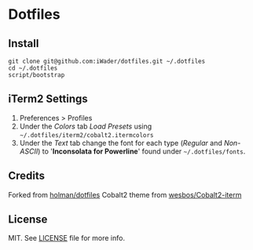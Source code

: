 # Dotfiles

## Install

```
git clone git@github.com:iWader/dotfiles.git ~/.dotfiles
cd ~/.dotfiles
script/bootstrap
```

## iTerm2 Settings

1. Preferences > Profiles
2. Under the *Colors* tab *Load Presets* using `~/.dotfiles/iterm2/cobalt2.itermcolors`
3. Under the *Text* tab change the font for each type (*Regular* and *Non-ASCII*) to '**Inconsolata for Powerline**' found under `~/.dotfiles/fonts`.

## Credits

Forked from [holman/dotfiles][fork]
Cobalt2 theme from [wesbos/Cobalt2-iterm][theme]

## License

MIT. See [LICENSE][license] file for more info.

[fork]: https://github.com/holman/dotfiles
[theme]: https://github.com/wesbos/Cobalt2-iterm
[license]: LICENSE
